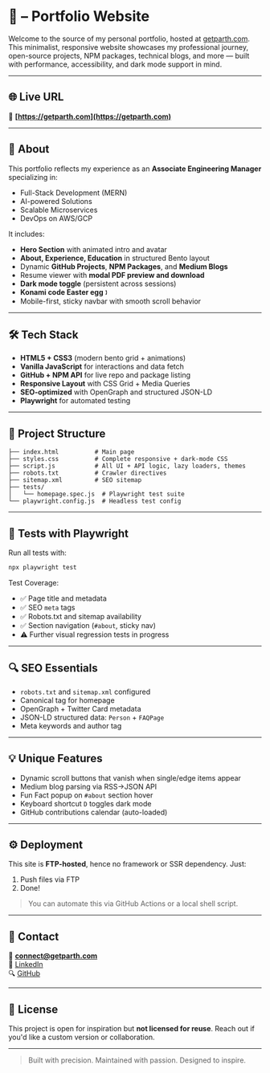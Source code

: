 # 🚀 – Portfolio Website

Welcome to the source of my personal portfolio, hosted at [getparth.com](https://getparth.com). This minimalist, responsive website showcases my professional journey, open-source projects, NPM packages, technical blogs, and more — built with performance, accessibility, and dark mode support in mind.

---

## 🌐 Live URL

🔗 **[https://getparth.com](https://getparth.com)**

---

## 🧐 About

This portfolio reflects my experience as an **Associate Engineering Manager** specializing in:

- Full-Stack Development (MERN)
- AI-powered Solutions
- Scalable Microservices
- DevOps on AWS/GCP

It includes:

- **Hero Section** with animated intro and avatar
- **About, Experience, Education** in structured Bento layout
- Dynamic **GitHub Projects**, **NPM Packages**, and **Medium Blogs**
- Resume viewer with **modal PDF preview and download**
- **Dark mode toggle** (persistent across sessions)
- **Konami code Easter egg** 🕽️
- Mobile-first, sticky navbar with smooth scroll behavior

---

## 🛠️ Tech Stack

- **HTML5 + CSS3** (modern bento grid + animations)
- **Vanilla JavaScript** for interactions and data fetch
- **GitHub + NPM API** for live repo and package listing
- **Responsive Layout** with CSS Grid + Media Queries
- **SEO-optimized** with OpenGraph and structured JSON-LD
- **Playwright** for automated testing

---

## 📁 Project Structure

```
├── index.html          # Main page
├── styles.css          # Complete responsive + dark-mode CSS
├── script.js           # All UI + API logic, lazy loaders, themes
├── robots.txt          # Crawler directives
├── sitemap.xml         # SEO sitemap
├── tests/
│   └── homepage.spec.js  # Playwright test suite
└── playwright.config.js  # Headless test config
```

---

## 🧪 Tests with Playwright

Run all tests with:

```bash
npx playwright test
```

Test Coverage:

- ✅ Page title and metadata
- ✅ SEO `meta` tags
- ✅ Robots.txt and sitemap availability
- ✅ Section navigation (`#about`, sticky nav)
- ⚠️ Further visual regression tests in progress

---

## 🔍 SEO Essentials

- `robots.txt` and `sitemap.xml` configured
- Canonical tag for homepage
- OpenGraph + Twitter Card metadata
- JSON-LD structured data: `Person` + `FAQPage`
- Meta keywords and author tag

---

## 💡 Unique Features

- Dynamic scroll buttons that vanish when single/edge items appear
- Medium blog parsing via RSS→JSON API
- Fun Fact popup on `#about` section hover
- Keyboard shortcut `D` toggles dark mode
- GitHub contributions calendar (auto-loaded)

---

## ⚙️ Deployment

This site is **FTP-hosted**, hence no framework or SSR dependency. Just:

1. Push files via FTP
2. Done!

> You can automate this via GitHub Actions or a local shell script.

---

## 📨 Contact

📧 **connect@getparth.com**  
🔗 [LinkedIn](https://www.linkedin.com/in/userparth/)  
🔍 [GitHub](https://github.com/userparth)

---

## 📄 License

This project is open for inspiration but **not licensed for reuse**. Reach out if you'd like a custom version or collaboration.

---

> Built with precision. Maintained with passion. Designed to inspire.
